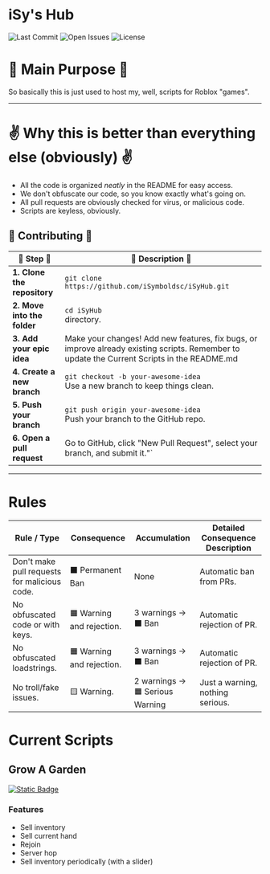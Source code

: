 # iSy's Hub

![Last Commit](https://img.shields.io/github/last-commit/iSymboldsc/iSyHub)
![Open Issues](https://img.shields.io/github/issues/iSymboldsc/iSyHub)
![License](https://img.shields.io/github/license/iSymboldsc/iSyHub)


# 📡 Main Purpose 📡
So basically this is just used to host my, well, scripts for Roblox "games".

---
# ✌️ Why this is better than everything else (obviously) ✌️
* All the code is organized *neatly* in the README for easy access.
* We don't obfuscate our code, so you know exactly what's going on.
* All pull requests are obviously checked for virus, or malicious code.
* Scripts are keyless, obviously.
## 🍂 Contributing 🍂
| 🍁 Step 🍁                          | 📡 Description 📡                                                                 |
|-------------------------------|------------------------------------------------------------------------------|
| **1. Clone the repository**    | `git clone https://github.com/iSymboldsc/iSyHub.git`<br>        |
| **2. Move into the folder**    | `cd iSyHub`<br>directory.                                               |
| **3. Add your epic idea**      | Make your changes! Add new features, fix bugs, or improve already existing scripts. Remember to update the Current Scripts in the README.md      |
| **4. Create a new branch**     | `git checkout -b your-awesome-idea`<br>Use a new branch to keep things clean.             |
| **5. Push your branch**        | `git push origin your-awesome-idea`<br>Push your branch to the GitHub repo.              |
| **6. Open a pull request**| Go to GitHub, click "New Pull Request", select your branch, and submit it."`  |

---
# Rules

| Rule / Type                                  | Consequence               | Accumulation                    | Detailed Consequence Description |
| -------------------------------------------- | ------------------------- | ------------------------------- | -------------------------------- |
| Don't make pull requests for malicious code. | ⬛ Permanent Ban          | None                           | Automatic ban from PRs.           |
| No obfuscated code or with keys.             | 🟧 Warning and rejection. | 3 warnings → ⬛ Ban            | Automatic rejection of PR.       |
| No obfuscated loadstrings.                   | 🟧 Warning and rejection. | 3 warnings → ⬛ Ban            | Automatic rejection of PR.       |
| No troll/fake issues.                        | 🟨 Warning.               | 2 warnings → 🟧 Serious Warning| Just a warning, nothing serious. |

# Current Scripts

## Grow A Garden
<a href="Scripts/GrowAGarden.luau">
  <img alt="Static Badge" src="https://img.shields.io/badge/File-Grow_A_Garden-blue">
</a>

### Features
- Sell inventory
- Sell current hand
- Rejoin
- Server hop
- Sell inventory periodically (with a slider)
